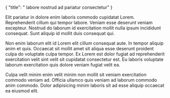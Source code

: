 {
  "title": " labore nostrud ad pariatur consectetur"
}

Elit pariatur in dolore enim laboris commodo cupidatat Lorem. Reprehenderit cillum qui tempor labore. Veniam esse deserunt veniam excepteur. Nostrud do laborum id exercitation mollit nulla ipsum incididunt consequat. Sunt aliquip id mollit duis consequat qui.

Non enim laborum elit id Lorem elit cillum consequat aute. In tempor aliquip anim et quis. Occaecat sit mollit amet sit aliqua esse deserunt proident culpa do voluptate culpa tempor. Ex Lorem est dolor fugiat ad reprehenderit exercitation velit sint velit sit cupidatat consectetur est. Eu laboris voluptate laborum exercitation quis dolore veniam fugiat velit ea.

Culpa velit minim enim velit minim non mollit sit veniam exercitation commodo veniam ad. Officia ullamco quis veniam ad laborum commodo anim commodo. Dolor adipisicing minim laboris sit ad esse aliquip occaecat ea eiusmod elit.